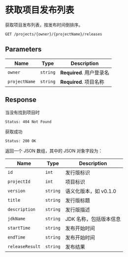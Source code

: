 # 获取项目发布列表

获取项目发布列表，按发布时间倒排序。

```text
GET /projects/{owner}/{projectName}/releases
```

## Parameters

| Name          | Type     | Description              |
| ------------- | -------- | ------------------------ |
| `owner`       | `string` | **Required**. 用户登录名 |
| `projectName` | `string` | **Required**. 项目名称   |

## Response

当没有找到项目时

```text
Status: 404 Not Found
```

获取成功

```text
Status: 200 OK
```

返回一个 JSON 数组，其中的 JSON 对象字段为：

| Name            | Type     | Description            |
| --------------- | -------- | ---------------------- |
| `id`            | `int`    | 发行版标识             |
| `projectId`     | `int`    | 项目标识               |
| `version`       | `string` | 语义化版本，如 v0.1.0  |
| `title`         | `string` | 发行版标题             |
| `description`   | `string` | 发行版描述             |
| `jdkName`       | `string` | JDK 名称，包括版本信息 |
| `startTime`     | `string` | 发布开始时间           |
| `endTime`       | `string` | 发布开始时间           |
| `releaseResult` | `string` | 发布结果               |
